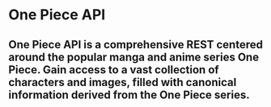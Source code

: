 # One Piece API

## One Piece API is a comprehensive REST centered around the popular manga and anime series One Piece. Gain access to a vast collection of characters and images, filled with canonical information derived from the One Piece series.
